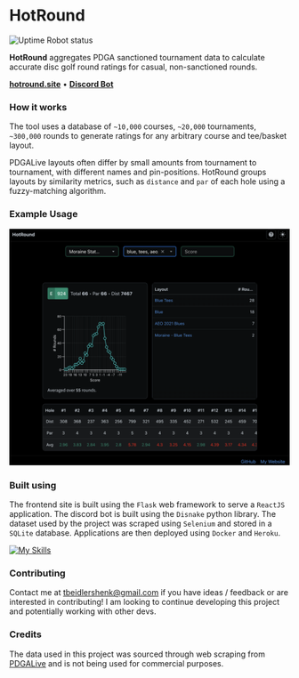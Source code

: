 # HotRound

![Uptime Robot status](https://img.shields.io/uptimerobot/status/m798326084-f2659ca54689c996a957c4f5?up_message=online&down_message=offline&style=flat-square&link=https://stats.uptimerobot.com/IvJUZPjdWN)

**HotRound** aggregates PDGA sanctioned tournament data to calculate accurate disc golf round ratings for casual, non-sanctioned rounds.

**[hotround.site](https://hotround.site)** • **[Discord Bot](https://discord.com/oauth2/authorize?client_id=1300645264591294475)**

### How it works

The tool uses a database of `~10,000` courses, `~20,000` tournaments, `~300,000` rounds to generate ratings for any arbitrary course and tee/basket layout.

PDGALive layouts often differ by small amounts from tournament to tournament, with different names and pin-positions. HotRound groups layouts by similarity metrics, such as `distance` and `par` of each hole using a fuzzy-matching algorithm.

### Example Usage

![Website example](./assets/website_1.png)

### Built using

The frontend site is built using the `Flask` web framework to serve a `ReactJS` application. The discord bot is built using the `Disnake` python library. The dataset used by the project was scraped using `Selenium` and stored in a `SQLite` database. Applications are then deployed using `Docker` and `Heroku`.

[![My Skills](https://skillicons.dev/icons?i=python,flask,react,selenium,sqlite,heroku,docker)](https://skillicons.dev)

### Contributing

Contact me at tbeidlershenk@gmail.com if you have ideas / feedback or are interested in contributing! I am looking to continue developing this project and potentially working with other devs.

### Credits

The data used in this project was sourced through web scraping from [PDGALive](https://pdga.com/live) and is not being used for commercial purposes.

